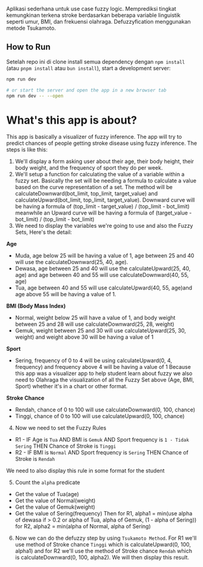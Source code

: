 Aplikasi sederhana untuk use case fuzzy logic. Memprediksi tingkat kemungkinan terkena stroke berdasarkan beberapa variable linguistik seperti umur, BMI, dan frekuensi olahraga. Defuzzyfication menggunakan metode Tsukamoto.

## How to Run

Setelah repo ini di clone install semua dependency dengan `npm install` (atau `pnpm install` atau `bun install`), start a development server:

```bash
npm run dev

# or start the server and open the app in a new browser tab
npm run dev -- --open
```

# What's this app is about?

This app is basically a visualizer of fuzzy inference. The app will try to predict chances of people getting stroke disease using fuzzy inference. The steps is like this:
1. We'll display a form asking user about their age, their body height, their body weight, and the frequency of sport they do per week.
2. We'll setup a function for calculating the value of a variable within a fuzzy set. Basically the set will be needing a formula to calculate a value based on the curve representation of a set. The method will be calculateDownward(bot_limit, top_limit, target_value) and calculateUpward(bot_limit, top_limit, target_value). Downward curve will be having a formula of (top_limit - target_value) / (top_limit - bot_limit) meanwhile an Upward curve will be having a formula of (target_value - bot_limit) / (top_limit - bot_limit)
3. We need to display the variables we're going to use and also the Fuzzy Sets, Here's the detail:

**Age** 
- Muda, age below 25 will be having a value of 1, age between 25 and 40 will use the calculateDownward(25, 40, age).
- Dewasa, age between 25 and 40 will use the calculateUpward(25, 40, age) and age between 40 and 55 will use calculateDownward(40, 55, age)
- Tua, age between 40 and 55 will use calculateUpward(40, 55, age)and age above 55 will be having a value of 1.

**BMI (Body Mass Index)**
- Normal, weight below 25 will have a value of 1, and body weight between 25 and 28 will use calculateDownward(25, 28, weight)
- Gemuk, weight between 25 and 30 will use calculateUpward(25, 30, weight) and weight above 30 will be having a value of 1

**Sport**
- Sering, frequency of 0 to 4 will be using calculateUpward(0, 4, frequency) and frequency above 4 will be having a value of 1
Because this app was a visualizer app to help student learn about fuzzy we also need to Olahraga the visualization of all the Fuzzy Set above (Age, BMI, Sport) whether it's in a chart or other format.

**Stroke Chance**
- Rendah, chance of 0 to 100 will use calculateDownward(0, 100, chance)
- Tinggi, chance of 0 to 100 will use calculateUpward(0, 100, chance)

4. Now we need to set the Fuzzy Rules
- R1 - IF Age is `Tua` AND BMI is `Gemuk` AND Sport frequency is `1 - Tidak Sering` THEN Chance of Stroke is `Tinggi`
- R2 - IF BMI is `Normal` AND Sport frequency is `Sering` THEN Chance of Stroke is `Rendah`

We need to also display this rule in some format for the student

5. Count the `alpha` predicate
- Get the value of Tua(age)
- Get the value of Normal(weight)
- Get the value of Gemuk(weight)
- Get the value of Sering(frequency)
Then for R1, alpha1 = min(use alpha of dewasa if > 0.2 or alpha of Tua, alpha of Gemuk, (1 - alpha of Sering))
for R2, alpha2 = min(alpha of Normal, alpha of Sering)

6. Now we can do the defuzzy step by using `Tsukamoto Method`. For R1 we'll use method of Stroke chance `Tinggi` which is calculateUpward(0, 100, alpha1) and for R2 we'll use the method of Stroke chance `Rendah` which is calculateDownward(0, 100, alpha2). We will then display this result.